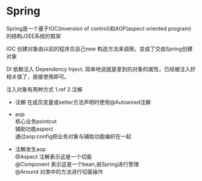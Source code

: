 # Spring
Spring是一个基于IOC(inversion of control)和AOP(aspect oriented program)的结构J2EE系统的框架

IOC 创建对象由以前的程序员自己new 构造方法来调用，变成了交由Spring创建对象 

DI 依赖注入 Dependency Inject. 
简单地说就是拿到的对象的属性，已经被注入好相关值了，直接使用即可。 

注入对象有两种方式 1.ref 2.注解

* 注解
在成员变量或setter方法声明时使用@Autowired注解

* aop<br>
核心业务pointcut<br>
辅助功能aspect<br>
通过aop:config把业务对象与辅助功能编织在一起

* 注解发生aop<br>
@Aspect 注解表示这是一个切面<br>
@Component 表示这是一个bean,由Spring进行管理<br>
@Around 对类中的方法进行切面操作